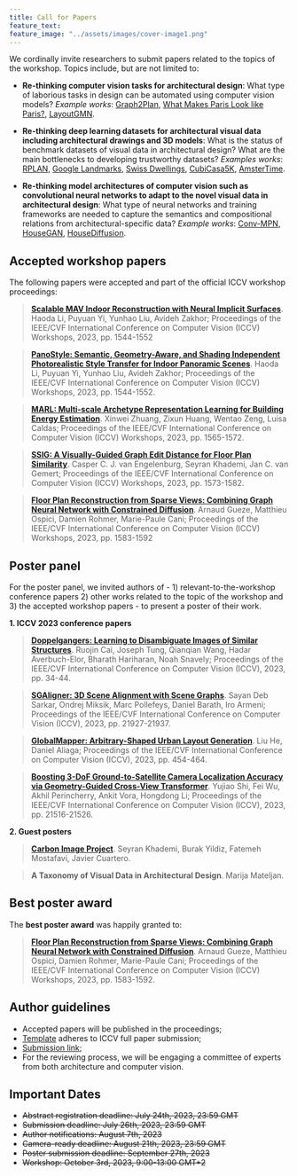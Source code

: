 ```yaml
---
title: Call for Papers
feature_text: 
feature_image: "../assets/images/cover-image1.png"
---
```


We cordinally invite researchers to submit papers related to the topics of the workshop. Topics include, but are not limited to:

- **Re-thinking computer vision tasks for architectural design**: What type of laborious tasks in design can be automated using computer vision models? 
_Example works_: 
[Graph2Plan](https://arxiv.org/abs/2004.13204),
[What Makes Paris Look like Paris?](https://inria.hal.science/hal-01053876/),
[LayoutGMN](https://arxiv.org/abs/2012.06547).

- **Re-thinking deep learning datasets for architectural visual data including architectural drawings and 3D models**: What is the status of benchmark datasets of visual data in architectural design? What are the main bottlenecks to developing trustworthy datasets? 
_Examples works_: 
[RPLAN](http://staff.ustc.edu.cn/~fuxm/projects/DeepLayout/index.html),
[Google Landmarks](https://github.com/cvdfoundation/google-landmark), 
[Swiss Dwellings](https://zenodo.org/record/7070952), 
[CubiCasa5K](https://github.com/CubiCasa/CubiCasa5k), 
[AmsterTime](https://arxiv.org/abs/2203.16291).

- **Re-thinking model architectures of computer vision such as convolutional neural networks to adapt to the novel visual data in architectural design**: What type of neural networks and training frameworks are needed to capture the semantics and compositional relations from architectural-specific data? 
_Example works_: 
[Conv-MPN](https://arxiv.org/abs/1912.01756),
[HouseGAN](https://arxiv.org/abs/2003.06988),
[HouseDiffusion](https://arxiv.org/abs/2211.13287).

## Accepted workshop papers

The following papers were accepted and part of the official ICCV workshop proceedings:
> [**Scalable MAV Indoor Reconstruction with Neural Implicit Surfaces**](https://openaccess.thecvf.com/content/ICCV2023W/CVAAD/html/Li_Scalable_MAV_Indoor_Reconstruction_with_Neural_Implicit_Surfaces_ICCVW_2023_paper.html). Haoda Li, Puyuan Yi, Yunhao Liu, Avideh Zakhor; Proceedings of the IEEE/CVF International Conference on Computer Vision (ICCV) Workshops, 2023, pp. 1544-1552

> [**PanoStyle: Semantic, Geometry-Aware, and Shading Independent Photorealistic Style Transfer for Indoor Panoramic Scenes**](https://openaccess.thecvf.com/content/ICCV2023W/CVAAD/html/Tukur_PanoStyle_Semantic_Geometry-Aware_and_Shading_Independent_Photorealistic_Style_Transfer_for_ICCVW_2023_paper.html). Haoda Li, Puyuan Yi, Yunhao Liu, Avideh Zakhor; Proceedings of the IEEE/CVF International Conference on Computer Vision (ICCV) Workshops, 2023, pp. 1544-1552.

> [**MARL: Multi-scale Archetype Representation Learning for Building Energy Estimation**](https://openaccess.thecvf.com/content/ICCV2023W/CVAAD/html/Zhuang_MARL_Multi-scale_Archetype_Representation_Learning_for_Urban_Building_Energy_Modeling_ICCVW_2023_paper.html). Xinwei Zhuang, Zixun Huang, Wentao Zeng, Luisa Caldas; Proceedings of the IEEE/CVF International Conference on Computer Vision (ICCV) Workshops, 2023, pp. 1565-1572.

> [**SSIG: A Visually-Guided Graph Edit Distance for Floor Plan Similarity**](https://openaccess.thecvf.com/content/ICCV2023W/CVAAD/html/van_Engelenburg_SSIG_A_Visually-Guided_Graph_Edit_Distance_for_Floor_Plan_Similarity_ICCVW_2023_paper.html). Casper C. J. van Engelenburg, Seyran Khademi, Jan C. van Gemert; Proceedings of the IEEE/CVF International Conference on Computer Vision (ICCV) Workshops, 2023, pp. 1573-1582.

> [**Floor Plan Reconstruction from Sparse Views: Combining Graph Neural Network with Constrained Diffusion**](https://openaccess.thecvf.com/content/ICCV2023W/CVAAD/html/Gueze_Floor_Plan_Reconstruction_from_Sparse_Views_Combining_Graph_Neural_Network_ICCVW_2023_paper.html). Arnaud Gueze, Matthieu Ospici, Damien Rohmer, Marie-Paule Cani; Proceedings of the IEEE/CVF International Conference on Computer Vision (ICCV) Workshops, 2023, pp. 1583-1592

## Poster panel

For the poster panel, we invited authors of - 1) relevant-to-the-workshop conference papers 2) other works related to the topic of the workshop and 3) the accepted workshop papers - to present a poster of their work.

**1. ICCV 2023 conference papers**
> [**Doppelgangers: Learning to Disambiguate Images of Similar Structures**](https://arxiv.org/abs/2309.02420). Ruojin Cai, Joseph Tung, Qianqian Wang, Hadar Averbuch-Elor, Bharath Hariharan, Noah Snavely; Proceedings of the IEEE/CVF International Conference on Computer Vision (ICCV), 2023, pp. 34-44.


>[**SGAligner: 3D Scene Alignment with Scene Graphs**](https://arxiv.org/abs/2304.14880). Sayan Deb Sarkar, Ondrej Miksik, Marc Pollefeys, Daniel Barath, Iro Armeni; Proceedings of the IEEE/CVF International Conference on Computer Vision (ICCV), 2023, pp. 21927-21937.

>[**GlobalMapper: Arbitrary-Shaped Urban Layout Generation**](https://arxiv.org/abs/2307.09693). Liu He, Daniel Aliaga; Proceedings of the IEEE/CVF International Conference on Computer Vision (ICCV), 2023, pp. 454-464.

>[**Boosting 3-DoF Ground-to-Satellite Camera Localization Accuracy via Geometry-Guided Cross-View Transformer**](https://arxiv.org/abs/2307.08015). Yujiao Shi, Fei Wu, Akhil Perincherry, Ankit Vora, Hongdong Li; Proceedings of the IEEE/CVF International Conference on Computer Vision (ICCV), 2023, pp. 21516-21526.

**2. Guest posters**
>[**Carbon Image Project**](https://carbonimage.github.io/). Seyran Khademi, Burak Yildiz, Fatemeh Mostafavi, Javier Cuartero.

> **A Taxonomy of Visual Data in Architectural Design**. Marija Mateljan.

## Best poster award

The **best poster award** was happily granted to:

> [**Floor Plan Reconstruction from Sparse Views: Combining Graph Neural Network with Constrained Diffusion**](https://openaccess.thecvf.com/content/ICCV2023W/CVAAD/html/Gueze_Floor_Plan_Reconstruction_from_Sparse_Views_Combining_Graph_Neural_Network_ICCVW_2023_paper.html). Arnaud Gueze, Matthieu Ospici, Damien Rohmer, Marie-Paule Cani; Proceedings of the IEEE/CVF International Conference on Computer Vision (ICCV) Workshops, 2023, pp. 1583-1592.

## Author guidelines
- Accepted papers will be published in the proceedings;
- [Template](https://iccv2023.thecvf.com/submission.guidelines-361600-2-20-16.php) adheres to ICCV full paper submission;
- [Submission link](https://openreview.net/group?id=thecvf.com/ICCV/2023/Workshop/CVAAD&referrer=%5BHomepage%5D(%2F));
- For the reviewing process, we will be engaging a committee of experts from both architecture and computer vision.

## Important Dates

- ~~Abstract registration deadline: July 24th, 2023, 23:59 GMT~~
- ~~Submission deadline: July 26th, 2023, 23:59 GMT~~
- ~~Author notifications: August 7th, 2023~~
- ~~Camera-ready deadline: August 21th, 2023, 23:59 GMT~~
- ~~Poster submission deadline: September 27th, 2023~~
- ~~Workshop: October 3rd, 2023, 9:00-13:00 GMT+2~~